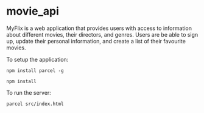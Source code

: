 # movie_api
MyFlix is a web application that provides users with access to information about different movies, their directors, and genres. Users are be able to sign up, update their personal information, and create a list of their favourite movies.

To setup the application:

`npm install parcel -g`

`npm install`

To run the server:

`parcel src/index.html`

